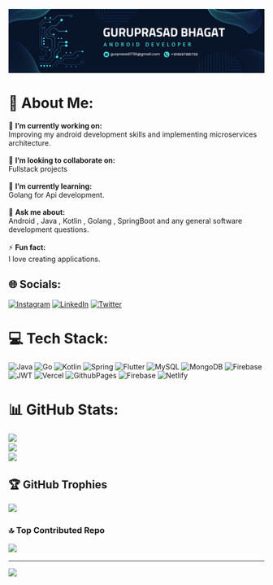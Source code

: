 ![logo](https://github.com/GuruDev1736/GuruDev1736/blob/2bc90ab3e37f7a806dd686ef10fd58ce547b6e1d/Navy%20Blue%20Geometric%20Technology%20LinkedIn%20Banner.png)
# 💫 About Me:
🔭 **I’m currently working on:**  <br>Improving my android development skills and implementing microservices architecture.<br><br>👯 **I’m looking to collaborate on:**  <br>Fullstack projects<br><br>🌱 **I’m currently learning:**  <br>Golang for Api development.<br><br>💬 **Ask me about:**  <br>Android , Java , Kotlin , Golang , SpringBoot and any general software development questions.<br><br>⚡ **Fun fact:**  <br>I love creating applications.

## 🌐 Socials:
[![Instagram](https://img.shields.io/badge/Instagram-%23E4405F.svg?logo=Instagram&logoColor=white)](https://instagram.com/_guru_bhagat) [![LinkedIn](https://img.shields.io/badge/LinkedIn-%230077B5.svg?logo=linkedin&logoColor=white)](https://linkedin.com/in/guruprasadbhagat) [![Twitter](https://img.shields.io/badge/Twitter-%231DA1F2.svg?logo=Twitter&logoColor=white)](https://twitter.com/guruprasad1736) 

# 💻 Tech Stack:
![Java](https://img.shields.io/badge/java-%23ED8B00.svg?style=for-the-badge&logo=openjdk&logoColor=white) ![Go](https://img.shields.io/badge/go-%2300ADD8.svg?style=for-the-badge&logo=go&logoColor=white) ![Kotlin](https://img.shields.io/badge/kotlin-%237F52FF.svg?style=for-the-badge&logo=kotlin&logoColor=white) ![Spring](https://img.shields.io/badge/spring-%236DB33F.svg?style=for-the-badge&logo=spring&logoColor=white) ![Flutter](https://img.shields.io/badge/Flutter-%2302569B.svg?style=for-the-badge&logo=Flutter&logoColor=white) ![MySQL](https://img.shields.io/badge/mysql-%2300000f.svg?style=for-the-badge&logo=mysql&logoColor=white) ![MongoDB](https://img.shields.io/badge/MongoDB-%234ea94b.svg?style=for-the-badge&logo=mongodb&logoColor=white) ![Firebase](https://img.shields.io/badge/Firebase-039BE5?style=for-the-badge&logo=Firebase&logoColor=white) ![JWT](https://img.shields.io/badge/JWT-black?style=for-the-badge&logo=JSON%20web%20tokens) ![Vercel](https://img.shields.io/badge/vercel-%23000000.svg?style=for-the-badge&logo=vercel&logoColor=white) ![GithubPages](https://img.shields.io/badge/github%20pages-121013?style=for-the-badge&logo=github&logoColor=white) ![Firebase](https://img.shields.io/badge/firebase-%23039BE5.svg?style=for-the-badge&logo=firebase) ![Netlify](https://img.shields.io/badge/netlify-%23000000.svg?style=for-the-badge&logo=netlify&logoColor=#00C7B7)
# 📊 GitHub Stats:
![](https://github-readme-stats.vercel.app/api?username=GuruDev1736&theme=tokyonight&hide_border=false&include_all_commits=true&count_private=true)<br/>
![](https://github-readme-streak-stats.herokuapp.com/?user=GuruDev1736&theme=tokyonight&hide_border=false)<br/>
![](https://github-readme-stats.vercel.app/api/top-langs/?username=GuruDev1736&theme=tokyonight&hide_border=false&include_all_commits=true&count_private=true&layout=compact)

## 🏆 GitHub Trophies
![](https://github-profile-trophy.vercel.app/?username=GuruDev1736&theme=tokyonight&no-frame=false&no-bg=true&margin-w=4)

### 🔝 Top Contributed Repo
![](https://github-contributor-stats.vercel.app/api?username=GuruDev1736&limit=5&theme=tokyonight&combine_all_yearly_contributions=true)

---
[![](https://visitcount.itsvg.in/api?id=GuruDev1736&icon=0&color=0)](https://visitcount.itsvg.in)
